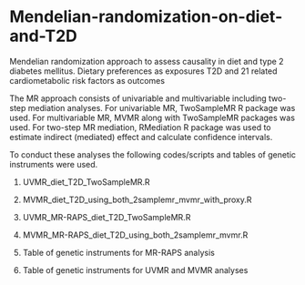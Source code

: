 # Mendelian-randomization-on-diet-and-T2D

Mendelian randomization approach to assess causality in diet and type 2 diabetes mellitus.
Dietary preferences as exposures 
T2D and 21 related cardiometabolic risk factors as outcomes

The MR approach consists of univariable and multivariable including two-step mediation analyses. 
  For univariable MR, TwoSampleMR R package was used.
  For multivariable MR, MVMR along with TwoSampleMR packages was used.
  For two-step MR mediation, RMediation R package was used to estimate indirect (mediated) effect and calculate confidence intervals.
  
To conduct these analyses the following codes/scripts and tables of genetic instruments were used.

  1. UVMR_diet_T2D_TwoSampleMR.R

  2. MVMR_diet_T2D_using_both_2samplemr_mvmr_with_proxy.R

  3. UVMR_MR-RAPS_diet_T2D_TwoSampleMR.R

  4. MVMR_MR-RAPS_diet_T2D_using_both_2samplemr_mvmr.R
     
  5. Table of genetic instruments for MR-RAPS analysis
     
  6. Table of genetic instruments for UVMR and MVMR analyses
